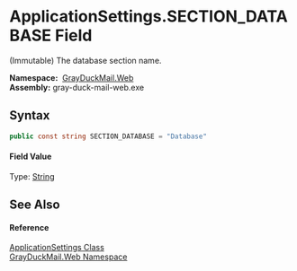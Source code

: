 ApplicationSettings.SECTION_DATABASE Field
==========================================
(Immutable) The database section name.

  **Namespace:**  [GrayDuckMail.Web][1]  
  **Assembly:** gray-duck-mail-web.exe

Syntax
------

```csharp
public const string SECTION_DATABASE = "Database"
```

#### Field Value
Type: [String][2]

See Also
--------

#### Reference
[ApplicationSettings Class][3]  
[GrayDuckMail.Web Namespace][1]  

[1]: ../README.md
[2]: https://docs.microsoft.com/dotnet/api/system.string
[3]: README.md